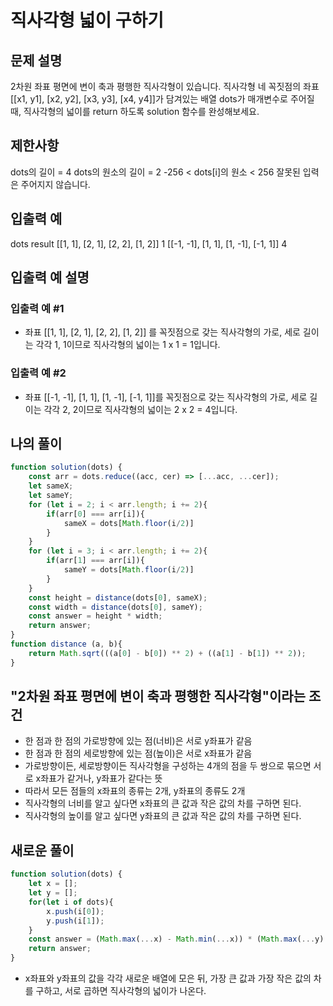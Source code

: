 # 직사각형 넓이 구하기

## 문제 설명
2차원 좌표 평면에 변이 축과 평행한 직사각형이 있습니다. 직사각형 네 꼭짓점의 좌표 [[x1, y1], [x2, y2], [x3, y3], [x4, y4]]가 담겨있는 배열 dots가 매개변수로 주어질 때, 직사각형의 넓이를 return 하도록 solution 함수를 완성해보세요.

## 제한사항
dots의 길이 = 4
dots의 원소의 길이 = 2
-256 < dots[i]의 원소 < 256
잘못된 입력은 주어지지 않습니다.

## 입출력 예
dots	result
[[1, 1], [2, 1], [2, 2], [1, 2]]	1
[[-1, -1], [1, 1], [1, -1], [-1, 1]]	4

## 입출력 예 설명

### 입출력 예 #1
- 좌표 [[1, 1], [2, 1], [2, 2], [1, 2]] 를 꼭짓점으로 갖는 직사각형의 가로, 세로 길이는 각각 1, 1이므로 직사각형의 넓이는 1 x 1 = 1입니다.

### 입출력 예 #2
- 좌표 [[-1, -1], [1, 1], [1, -1], [-1, 1]]를 꼭짓점으로 갖는 직사각형의 가로, 세로 길이는 각각 2, 2이므로 직사각형의 넓이는 2 x 2 = 4입니다.

## 나의 풀이
```js
function solution(dots) {
    const arr = dots.reduce((acc, cer) => [...acc, ...cer]);
    let sameX;
    let sameY;
    for (let i = 2; i < arr.length; i += 2){
        if(arr[0] === arr[i]){
            sameX = dots[Math.floor(i/2)]
        }
    }
    for (let i = 3; i < arr.length; i += 2){
        if(arr[1] === arr[i]){
            sameY = dots[Math.floor(i/2)]
        }
    }
    const height = distance(dots[0], sameX);
    const width = distance(dots[0], sameY);
    const answer = height * width;
    return answer;
}
function distance (a, b){
    return Math.sqrt(((a[0] - b[0]) ** 2) + ((a[1] - b[1]) ** 2));
}
```
## "2차원 좌표 평면에 변이 축과 평행한 직사각형"이라는 조건
- 한 점과 한 점의 가로방향에 있는 점(너비)은 서로 y좌표가 같음
- 한 점과 한 점의 세로방향에 있는 점(높이)은 서로 x좌표가 같음
- 가로방향이든, 세로방향이든 직사각형을 구성하는 4개의 점을 두 쌍으로 묶으면 서로 x좌표가 같거나, y좌표가 같다는 뜻
- 따라서 모든 점들의 x좌표의 종류는 2개, y좌표의 종류도 2개
- 직사각형의 너비를 알고 싶다면 x좌표의 큰 값과 작은 값의 차를 구하면 된다.
- 직사각형의 높이를 알고 싶다면 y좌표의 큰 값과 작은 값의 차를 구하면 된다.

## 새로운 풀이
```js
function solution(dots) {
    let x = [];
    let y = [];
    for(let i of dots){
        x.push(i[0]);
        y.push(i[1]);
    }
    const answer = (Math.max(...x) - Math.min(...x)) * (Math.max(...y) - Math.min(...y));
    return answer;
}
```
- x좌표와 y좌표의 값을 각각 새로운 배열에 모은 뒤, 가장 큰 값과 가장 작은 값의 차를 구하고, 서로 곱하면 직사각형의 넓이가 나온다.